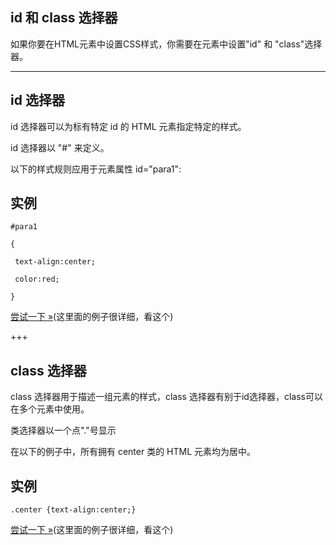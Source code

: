 ## id 和 class 选择器

如果你要在HTML元素中设置CSS样式，你需要在元素中设置"id" 和 "class"选择器。

------

## id 选择器

id 选择器可以为标有特定 id 的 HTML 元素指定特定的样式。

id 选择器以 "#" 来定义。

以下的样式规则应用于元素属性 id="para1":

## 实例

`#para1`

` {  ` 

`  text-align:center;  `  

 `  color:red; `  

`}`


[尝试一下 »](https://www.runoob.com/try/try.php?filename=trycss_syntax_id)(这里面的例子很详细，看这个)

+++

## class 选择器

class 选择器用于描述一组元素的样式，class 选择器有别于id选择器，class可以在多个元素中使用。

类选择器以一个点"."号显示

在以下的例子中，所有拥有 center 类的 HTML 元素均为居中。

## 实例

`.center {text-align:center;}`


[尝试一下 »](https://www.runoob.com/try/try.php?filename=trycss_syntax_class)(这里面的例子很详细，看这个)